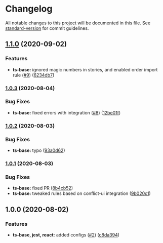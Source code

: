 # Changelog

All notable changes to this project will be documented in this file. See [standard-version](https://github.com/conventional-changelog/standard-version) for commit guidelines.

## [1.1.0](https://github.com/MapColonies/eslint-config/compare/v1.0.3...v1.1.0) (2020-09-02)


### Features

* **ts-base:** ignored magic numbers in stories, and enabled order import rule ([#9](https://github.com/MapColonies/eslint-config/issues/9)) ([6234db7](https://github.com/MapColonies/eslint-config/commit/6234db7916e54cb7592c3037a29b1fed3d57cd0f))

### [1.0.3](https://github.com/MapColonies/eslint-config/compare/v1.0.2...v1.0.3) (2020-08-04)


### Bug Fixes

* **ts-base:** fixed errors with integration ([#8](https://github.com/MapColonies/eslint-config/issues/8)) ([12be01f](https://github.com/MapColonies/eslint-config/commit/12be01f1b7932a04a52b862f386d694af029ded0))

### [1.0.2](https://github.com/MapColonies/eslint-config/compare/v1.0.1...v1.0.2) (2020-08-03)


### Bug Fixes

* **ts-base:** typo ([93a0d62](https://github.com/MapColonies/eslint-config/commit/93a0d623a819a51a14a4224eea6a9c87202bcbc6))

### [1.0.1](https://github.com/MapColonies/eslint-config/compare/v1.0.0...v1.0.1) (2020-08-03)


### Bug Fixes

* **ts-base:** fixed PR ([8b4cb52](https://github.com/MapColonies/eslint-config/commit/8b4cb529c4e2047909d9a983ff6a0e45ed23b666))
* **ts-base:** tweaked rules based on conflict-ui integration ([9b020c1](https://github.com/MapColonies/eslint-config/commit/9b020c1370109df9535cc9ea5fb621fc8c21aae0))

## 1.0.0 (2020-08-02)


### Features

* **ts-base, jest, react:** added configs  ([#2](https://github.com/MapColonies/eslint-config/issues/2)) ([c8da394](https://github.com/MapColonies/eslint-config/commit/c8da39496c56909f8e2523e7b640797369a29601))
